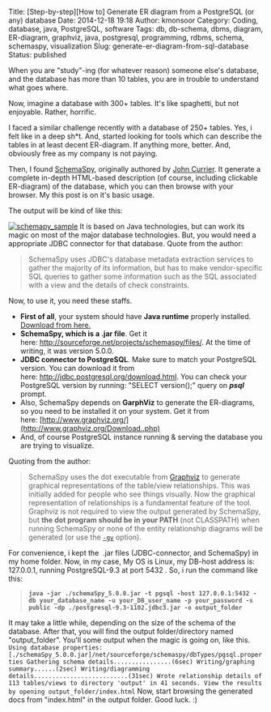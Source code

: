 Title: [Step-by-step][How to] Generate ER diagram from a PostgreSQL (or any) database
Date: 2014-12-18 19:18
Author: kmonsoor
Category: Coding, database, java, PostgreSQL, software
Tags: db, db-schema, dbms, diagram, ER-diagram, graphviz, java, postgresql, programming, rdbms, schema, schemaspy, visualization
Slug: generate-er-diagram-from-sql-database
Status: published

When you are "study"-ing (for whatever reason) someone else's database,
and the database has more than 10 tables, you are in trouble to
understand what goes where.

Now, imagine a database with 300+ tables. It's like spaghetti, but not
enjoyable. Rather, horrific.

I faced a similar challenge recently with a database of 250+ tables.
Yes, i felt like in a deep sh\*t. And, started looking for tools which
can describe the tables in at least decent ER-diagram. If anything more,
better. And, obviously free as my company is not paying.

Then, I found [SchemaSpy](http://schemaspy.sourceforge.net/), originally
authored by [John Currier](https://sites.google.com/site/johncurrier/).
It generate a complete in-depth HTML-based description (of course,
including clickable ER-diagram) of the database, which you can then
browse with your browser. My this post is on it's basic usage.
<!--more--> The output will be kind of like this:
[![schemapy\_sample](https://kmonsoor.files.wordpress.com/2014/12/schemapy_sample.png?w=660)](https://kmonsoor.files.wordpress.com/2014/12/schemapy_sample.png)
It is based on Java technologies, but can work its magic on most of the
major database technologies. But, you would need a appropriate JDBC
connector for that database. Quote from the author:

> SchemaSpy uses JDBC's database metadata extraction services to gather
> the majority of its information, but has to make vendor-specific SQL
> queries to gather some information such as the SQL associated with a
> view and the details of check constraints.

Now, to use it, you need these staffs.

-   **First of all**, your system should have **Java runtime** properly
    installed. [Download from
    here.](https://java.com/en/download/index.jsp)
-   **SchemaSpy, which is a .jar file**. Get it
    here: <http://sourceforge.net/projects/schemaspy/files/>. At the
    time of writing, it was version 5.0.0.
-   **JDBC connector to PostgreSQL**. Make sure to match your PostgreSQL
    version. You can download it from
    here: <http://jdbc.postgresql.org/download.html>. You can check your
    PostgreSQL version by running: "SELECT version();" query on
    ***psql*** prompt.
-   Also, SchemaSpy depends on **GarphViz** to generate the ER-diagrams,
    so you need to be installed it on your system. Get it from
    here: [http://www.graphviz.org/](http://www.graphviz.org/Download..php)
-   And, of course PostgreSQL instance running & serving the database
    you are trying to visualize.

Quoting from the author:

> SchemaSpy uses the dot executable from
> [Graphviz](http://www.graphviz.org/) to generate graphical
> representations of the table/view relationships. This was initially
> added for people who see things visually. Now the graphical
> representation of relationships is a fundamental feature of the tool.
> Graphviz is not required to view the output generated by SchemaSpy,
> but **the dot program should be in your PATH** (not CLASSPATH) when
> running SchemaSpy or none of the entity relationship diagrams will be
> generated (or use the
> [`-gv`](http://schemaspy.sourceforge.net/#gvparam) option).

For convenience, i kept the  .jar files (JDBC-connector, and SchemaSpy)
in my home folder. Now, in my case, My OS is Linux, my DB-host address
is: 127.0.0.1, running PostgreSQL-9.3 at port 5432 . So, i run the
command like this:

> **`java -jar ./schemaSpy_5.0.0.jar -t pgsql -host 127.0.0.1:5432 -db your_database_name -u your_DB_user_name -p your_password -s public -dp ./postgresql-9.3-1102.jdbc3.jar -o output_folder`**

It may take a little while, depending on the size of the schema of the
database. After that, you will find the output folder/directory named
"output\_folder". You'll some output when the magic is going on, like
this.
` Using database properties: [./schemaSpy_5.0.0.jar]/net/sourceforge/schemaspy/dbTypes/pgsql.properties Gathering schema details................(6sec) Writing/graphing summary......(2sec) Writing/diagramming details..........................(31sec) Wrote relationship details of 113 tables/views to directory 'output' in 41 seconds. View the results by opening output_folder/index.html `
Now, start browsing the generated docs from "index.html" in the output
folder. Good luck. :)
